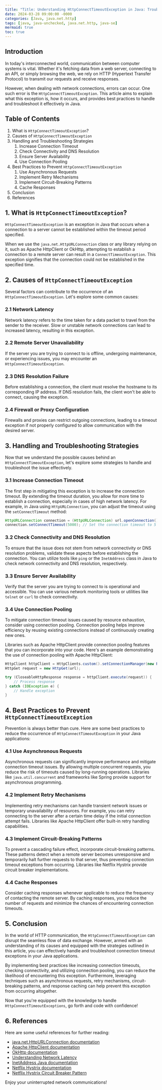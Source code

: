 ```yaml
---
title: "Title: Understanding HttpConnectTimeoutException in Java: Troubleshooting and Best Practices"
date: 2024-03-28 09:00:00 -0000
categories: [Java, java.net.http]
tags: [java, java-unchecked, java.net.http, java-se]
mermaid: true
toc: true
---
```



## Introduction

In today's interconnected world, communication between computer systems is vital. Whether it's fetching data from a web server, connecting to an API, or simply browsing the web, we rely on HTTP (Hypertext Transfer Protocol) to transmit our requests and receive responses.

However, when dealing with network connections, errors can occur. One such error is the `HttpConnectTimeoutException`. This article aims to explain what this exception is, how it occurs, and provides best practices to handle and troubleshoot it effectively in Java.

## Table of Contents

1. What is `HttpConnectTimeoutException`?
2. Causes of `HttpConnectTimeoutException`
3. Handling and Troubleshooting Strategies
   1. Increase Connection Timeout
   2. Check Connectivity and DNS Resolution
   3. Ensure Server Availability
   4. Use Connection Pooling
4. Best Practices to Prevent `HttpConnectTimeoutException`
   1. Use Asynchronous Requests
   2. Implement Retry Mechanisms
   3. Implement Circuit-Breaking Patterns
   4. Cache Responses
5. Conclusion
6. References

## 1. What is `HttpConnectTimeoutException`?

 `HttpConnectTimeoutException` is an exception in Java that occurs when a connection to a server cannot be established within the timeout period specified.

When we use the `java.net.HttpURLConnection` class or any library relying on it, such as Apache HttpClient or OkHttp, attempting to establish a connection to a remote server can result in a `ConnectTimeoutException`. This exception signifies that the connection could not be established in the specified time.

## 2. Causes of `HttpConnectTimeoutException`

Several factors can contribute to the occurrence of an `HttpConnectTimeoutException`. Let's explore some common causes:

### 2.1 Network Latency

Network latency refers to the time taken for a data packet to travel from the sender to the receiver. Slow or unstable network connections can lead to increased latency, resulting in this exception.

### 2.2 Remote Server Unavailability

If the server you are trying to connect to is offline, undergoing maintenance, or experiencing issues, you may encounter an `HttpConnectTimeoutException`.

### 2.3 DNS Resolution Failure

Before establishing a connection, the client must resolve the hostname to its corresponding IP address. If DNS resolution fails, the client won't be able to connect, causing the exception.

### 2.4 Firewall or Proxy Configuration

Firewalls and proxies can restrict outgoing connections, leading to a timeout exception if not properly configured to allow communication with the desired server.

## 3. Handling and Troubleshooting Strategies

Now that we understand the possible causes behind an `HttpConnectTimeoutException`, let's explore some strategies to handle and troubleshoot the issue effectively.

### 3.1 Increase Connection Timeout

The first step in mitigating this exception is to increase the connection timeout. By extending the timeout duration, you allow for more time to establish a connection, especially in cases of high network latency. For example, in Java using `HttpURLConnection`, you can adjust the timeout using the `setConnectTimeout` method:

```java
HttpURLConnection connection = (HttpURLConnection) url.openConnection();
connection.setConnectTimeout(5000); // Set the connection timeout to 5 seconds
```

### 3.2 Check Connectivity and DNS Resolution

To ensure that the issue does not stem from network connectivity or DNS resolution problems, validate these aspects before establishing the connection. You can utilize tools like `ping` or the `InetAddress` class in Java to check network connectivity and DNS resolution, respectively.

### 3.3 Ensure Server Availability

Verify that the server you are trying to connect to is operational and accessible. You can use various network monitoring tools or utilities like `telnet` or `curl` to check connectivity.

### 3.4 Use Connection Pooling

To mitigate connection timeout issues caused by resource exhaustion, consider using connection pooling. Connection pooling helps improve efficiency by reusing existing connections instead of continuously creating new ones.

Libraries such as Apache HttpClient provide connection pooling features that you can incorporate into your code. Here's an example demonstrating the use of connection pooling with Apache HttpClient:

```java
HttpClient httpClient = HttpClients.custom().setConnectionManager(new PoolingHttpClientConnectionManager()).build();
HttpGet request = new HttpGet(url);

try (CloseableHttpResponse response = httpClient.execute(request)) {
    // Process response
} catch (IOException e) {
    // Handle exception
}
```

## 4. Best Practices to Prevent `HttpConnectTimeoutException`

Prevention is always better than cure. Here are some best practices to reduce the occurrence of `HttpConnectTimeoutException` in your Java applications:

### 4.1 Use Asynchronous Requests

Asynchronous requests can significantly improve performance and mitigate connection timeout issues. By allowing multiple concurrent requests, you reduce the risk of timeouts caused by long-running operations. Libraries like `java.util.concurrent` and frameworks like Spring provide support for asynchronous programming.

### 4.2 Implement Retry Mechanisms

Implementing retry mechanisms can handle transient network issues or temporary unavailability of resources. For example, you can retry connecting to the server after a certain time delay if the initial connection attempt fails. Libraries like Apache HttpClient offer built-in retry handling capabilities.

### 4.3 Implement Circuit-Breaking Patterns

To prevent a cascading failure effect, incorporate circuit-breaking patterns. These patterns detect when a remote server becomes unresponsive and temporarily halt further requests to that server, thus preventing connection timeout exceptions from occurring. Libraries like Netflix Hystrix provide circuit breaker implementations.

### 4.4 Cache Responses

Consider caching responses whenever applicable to reduce the frequency of contacting the remote server. By caching responses, you reduce the number of requests and minimize the chances of encountering connection timeouts.

## 5. Conclusion

In the world of HTTP communication, the `HttpConnectTimeoutException` can disrupt the seamless flow of data exchange. However, armed with an understanding of its causes and equipped with the strategies outlined in this article, you can effectively handle and troubleshoot connection timeout exceptions in your Java applications.

By implementing best practices like increasing connection timeouts, checking connectivity, and utilizing connection pooling, you can reduce the likelihood of encountering this exception. Furthermore, leveraging techniques such as asynchronous requests, retry mechanisms, circuit-breaking patterns, and response caching can help prevent this exception from occurring altogether.

Now that you're equipped with the knowledge to handle `HttpConnectTimeoutExceptions`, go forth and code with confidence!

## 6. References

Here are some useful references for further reading:

- [java.net.HttpURLConnection documentation](https://docs.oracle.com/javase/8/docs/api/java/net/HttpURLConnection.html)
- [Apache HttpClient documentation](https://hc.apache.org/httpcomponents-client-ga/)
- [OkHttp documentation](https://square.github.io/okhttp/)
- [Understanding Network Latency](https://www.cloudflare.com/learning/performance/what-is-latency/)
- [InetAddress Java documentation](https://docs.oracle.com/javase/8/docs/api/java/net/InetAddress.html)
- [Netflix Hystrix documentation](https://github.com/Netflix/Hystrix)
- [Netflix Hystrix Circuit Breaker Pattern](https://martinfowler.com/bliki/CircuitBreaker.html)

Enjoy your uninterrupted network communications!